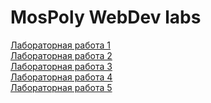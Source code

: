 # MosPoly WebDev labs

[Лабораторная работа 1](https://ksushagryaznaya.github.io/Ludnikov-web-dev-2024-1/lab1/)\
[Лабораторная работа 2](https://ksushagryaznaya.github.io/Ludnikov-web-dev-2024-1/lab2/)\
[Лабораторная работа 3](https://ksushagryaznaya.github.io/Ludnikov-web-dev-2024-1/lab3/)\
[Лабораторная работа 4](https://ksushagryaznaya.github.io/Ludnikov-web-dev-2024-1/lab4/)\
[Лабораторная работа 5](https://ksushagryaznaya.github.io/Ludnikov-web-dev-2024-1/lab5/)
